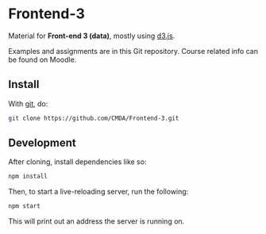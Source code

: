 # Frontend-3

Material for **Front-end 3 (data)**, mostly using [d3.js][d3].

Examples and assignments are in this Git repository. Course related
info can be found on Moodle.

## Install

With [git][], do:

```sh
git clone https://github.com/CMDA/Frontend-3.git
```

## Development

After cloning, install dependencies like so:

```sh
npm install
```

Then, to start a live-reloading server, run the following:

```sh
npm start
```

This will print out an address the server is running on.

[d3]: https://github.com/d3/d3

[git]: https://git-scm.com
